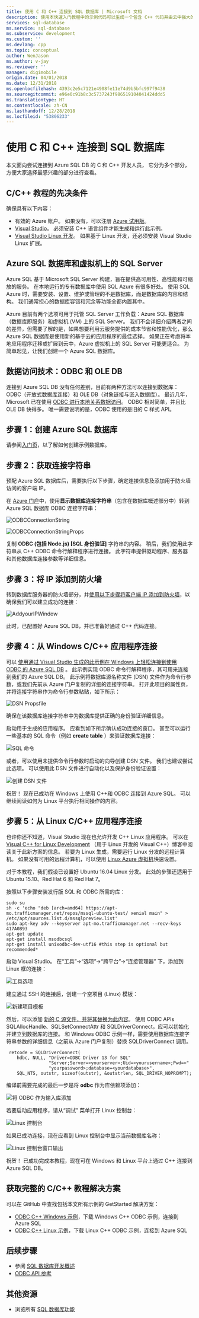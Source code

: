 ```yaml
---
title: 使用 C 和 C++ 连接到 SQL 数据库 | Microsoft 文档
description: 使用本快速入门教程中的示例代码可以生成一个包含 C++ 代码并由云中强大的 Azure SQL 数据库关系数据库支持的现代应用程序。
services: sql-database
ms.service: sql-database
ms.subservice: development
ms.custom: ''
ms.devlang: cpp
ms.topic: conceptual
author: WenJason
ms.author: v-jay
ms.reviewer: ''
manager: digimobile
origin.date: 04/01/2018
ms.date: 12/31/2018
ms.openlocfilehash: 4393c2e5c7121e4908fe11e74d9b5bfc997f9438
ms.sourcegitcommit: e96e0c91b8c3c5737243f986519104041424ddd5
ms.translationtype: HT
ms.contentlocale: zh-CN
ms.lasthandoff: 12/28/2018
ms.locfileid: "53806233"
---
```

# <a name="connect-to-sql-database-using-c-and-c"></a>使用 C 和 C++ 连接到 SQL 数据库
本文面向尝试连接到 Azure SQL DB 的 C 和 C++ 开发人员， 它分为多个部分，方便大家选择最感兴趣的部分进行查看。

## <a name="prerequisites-for-the-cc-tutorial"></a>C/C++ 教程的先决条件
确保具有以下内容：

* 有效的 Azure 帐户。 如果没有，可以注册 [Azure 试用版](https://www.azure.cn/pricing/1rmb-trial/)。
* [Visual Studio](https://www.visualstudio.com/downloads/)。 必须安装 C++ 语言组件才能生成和运行此示例。
* [Visual Studio Linux 开发](https://visualstudiogallery.msdn.microsoft.com/725025cf-7067-45c2-8d01-1e0fd359ae6e)。 如果基于 Linux 开发，还必须安装 Visual Studio Linux 扩展。

## <a id="AzureSQL"></a>Azure SQL 数据库和虚拟机上的 SQL Server
Azure SQL 基于 Microsoft SQL Server 构建，旨在提供高可用性、高性能和可缩放的服务。 在本地运行的专有数据库中使用 SQL Azure 有很多好处。 使用 SQL Azure 时，需要安装、设置、维护或管理的不是数据库，而是数据库的内容和结构。 我们通常担心的数据库容错和冗余等功能全都内置其中。 

Azure 目前有两个选项可用于托管 SQL Server 工作负载：Azure SQL 数据库（数据库即服务）和虚拟机 (VM) 上的 SQL Server。 我们不会详细介绍两者之间的差异，但需要了解的是，如果想要利用云服务提供的成本节省和性能优化，那么 Azure SQL 数据库是使用新的基于云的应用程序的最佳选择。 如果正在考虑将本地应用程序迁移或扩展到云中，Azure 虚拟机上的 SQL Server 可能更适合。 为简单起见，让我们创建一个 Azure SQL 数据库。

## <a id="ODBC"></a>数据访问技术：ODBC 和 OLE DB
连接到 Azure SQL DB 没有任何差别，目前有两种方法可以连接到数据库：ODBC（开放式数据库连接）和 OLE DB（对象链接与嵌入数据库）。 最近几年，Microsoft 已在使用 [ODBC 进行本地关系数据访问](https://blogs.msdn.microsoft.com/sqlnativeclient/2011/08/29/microsoft-is-aligning-with-odbc-for-native-relational-data-access/)。 ODBC 相对简单，并且比 OLE DB 快得多。 唯一需要说明的是，ODBC 使用的是旧的 C 样式 API。

## <a id="Create"></a>步骤 1：创建 Azure SQL 数据库
请参阅[入门页](sql-database-get-started-portal.md)，以了解如何创建示例数据库。

## <a id="ConnectionString"></a>步骤 2：获取连接字符串
预配 Azure SQL 数据库后，需要执行以下步骤，确定连接信息及添加用于防火墙访问的客户端 IP。

在 [Azure 门户](https://portal.azure.cn/)中，使用**显示数据库连接字符串**（包含在数据库概述部分中）转到 Azure SQL 数据库 ODBC 连接字符串： 

![ODBCConnectionString](./media/sql-database-develop-cplusplus-simple/azureportal.png)

![ODBCConnectionStringProps](./media/sql-database-develop-cplusplus-simple/dbconnection.png)

复制 **ODBC (包括 Node.js) [SQL 身份验证]** 字符串的内容。 稍后，我们使用此字符串从 C++ ODBC 命令行解释程序进行连接。 此字符串提供驱动程序、服务器和其他数据库连接参数等详细信息。

## <a id="Firewall"></a>步骤 3：将 IP 添加到防火墙
转到数据库服务器的防火墙部分，并[使用以下步骤将客户端 IP 添加到防火墙](sql-database-configure-firewall-settings.md)，以确保我们可以建立成功的连接：

![AddyourIPWindow](./media/sql-database-develop-cplusplus-simple/ip.png)

此时，已配置好 Azure SQL DB，并已准备好通过 C++ 代码连接。

## <a id="Windows"></a>步骤 4：从 Windows C/C++ 应用程序连接
可以 [使用通过 Visual Studio 生成的此示例在 Windows 上轻松连接到使用 ODBC 的 Azure SQL DB](https://github.com/Microsoft/VCSamples/tree/master/VC2015Samples/ODBC%20database%20sample%20%28windows%29) 。 此示例实现 ODBC 命令行解释程序，其可用来连接到我们的 Azure SQL DB。 此示例将数据库源名称文件 (DSN) 文件作为命令行参数，或我们先前从 Azure 门户复制的详细的连接字符串。 打开此项目的属性页，并将连接字符串作为命令行参数粘贴，如下所示：

![DSN Propsfile](./media/sql-database-develop-cplusplus-simple/props.png)

确保在该数据库连接字符串中为数据库提供正确的身份验证详细信息。

启动用于生成的应用程序。 应看到如下所示确认成功连接的窗口。 甚至可以运行一些基本的 SQL 命令（例如 **create table** ）来验证数据库连接：

![SQL 命令](./media/sql-database-develop-cplusplus-simple/sqlcommands.png)

或者，可以使用未提供命令行参数时启动的向导创建 DSN 文件。 我们也建议尝试此选项。 可以使用此 DSN 文件进行自动化以及保护身份验证设置：

![创建 DSN 文件](./media/sql-database-develop-cplusplus-simple/datasource.png)

祝贺！ 现在已成功在 Windows 上使用 C++和 ODBC 连接到 Azure SQL。 可以继续阅读如何为 Linux 平台执行相同操作的内容。

## <a id="Linux"></a>步骤 5：从 Linux C/C++ 应用程序连接
也许你还不知道，Visual Studio 现在也允许开发 C++ Linux 应用程序。 可以在 [Visual C++ for Linux Development](https://blogs.msdn.microsoft.com/vcblog/2016/03/30/visual-c-for-linux-development/) （用于 Linux 开发的 Visual C++）博客中阅读关于此新方案的信息。 若要为 Linux 生成，需要运行 Linux 分发的远程计算机。 如果没有可用的远程计算机，可以使用 [Linux Azure 虚拟机](../virtual-machines/linux/quick-create-cli.md)快速设置。 

对于本教程，我们假设已设置好 Ubuntu 16.04 Linux 分发。 此处的步骤还适用于 Ubuntu 15.10、Red Hat 6 和 Red Hat 7。

按照以下步骤安装发行版 SQL 和 ODBC 所需的库：

    sudo su
    sh -c 'echo "deb [arch=amd64] https://apt-mo.trafficmanager.net/repos/mssql-ubuntu-test/ xenial main" > /etc/apt/sources.list.d/mssqlpreview.list'
    sudo apt-key adv --keyserver apt-mo.trafficmanager.net --recv-keys 417A0893
    apt-get update
    apt-get install msodbcsql
    apt-get install unixodbc-dev-utf16 #this step is optional but recommended*

启动 Visual Studio。 在“工具”->“选项”->“跨平台”->“连接管理器” 下，添加到 Linux 框的连接：

![工具选项](./media/sql-database-develop-cplusplus-simple/tools.png)

建立通过 SSH 的连接后，创建一个空项目 (Linux) 模板：

![新建项目模板](./media/sql-database-develop-cplusplus-simple/template.png)

然后，可以添加 [ 新的 C 源文件，并将其替换为此内容](https://github.com/Microsoft/VCSamples/blob/master/VC2015Samples/ODBC%20database%20sample%20%28linux%29/odbcconnector/odbcconnector.c)。 使用 ODBC APIs SQLAllocHandle、SQLSetConnectAttr 和 SQLDriverConnect，应可以初始化并建立到数据库的连接。
和 Windows ODBC 示例一样，需要使用数据库连接字符串参数的详细信息（之前从 Azure 门户复制）替换 SQLDriverConnect 调用。

     retcode = SQLDriverConnect(
        hdbc, NULL, "Driver=ODBC Driver 13 for SQL"
                    "Server;Server=<yourserver>;Uid=<yourusername>;Pwd=<"
                    "yourpassword>;database=<yourdatabase>",
        SQL_NTS, outstr, sizeof(outstr), &outstrlen, SQL_DRIVER_NOPROMPT);

编译前需要完成的最后一步是将 **odbc** 作为库依赖项添加：

![将 ODBC 作为输入库添加](./media/sql-database-develop-cplusplus-simple/lib.png)

若要启动应用程序，请从“调试”  菜单打开 Linux 控制台：

![Linux 控制台](./media/sql-database-develop-cplusplus-simple/linuxconsole.png)

如果已成功连接，现在应看到 Linux 控制台中显示当前数据库名称：

![Linux 控制台窗口输出](./media/sql-database-develop-cplusplus-simple/linuxconsolewindow.png)

祝贺！ 已成功完成本教程，现在可在 Windows 和 Linux 平台上通过 C++ 连接到 Azure SQL DB。

## <a id="GetSolution"></a>获取完整的 C/C++ 教程解决方案
可以在 GitHub 中查找包括本文所有示例的 GetStarted 解决方案：

* [ODBC C++ Windows 示例](https://github.com/Microsoft/VCSamples/tree/master/VC2015Samples/ODBC%20database%20sample%20%28windows%29)，下载 Windows C++ ODBC 示例，连接到 Azure SQL
* [ODBC C++ Linux 示例](https://github.com/Microsoft/VCSamples/tree/master/VC2015Samples/ODBC%20database%20sample%20%28linux%29)，下载 Linux C++ ODBC 示例，连接到 Azure SQL

## <a name="next-steps"></a>后续步骤
* 参阅 [SQL 数据库开发概述](sql-database-develop-overview.md)
* [ODBC API 参考](https://docs.microsoft.com/sql/odbc/reference/syntax/odbc-api-reference/)

## <a name="additional-resources"></a>其他资源
* 浏览所有 [SQL 数据库功能](https://www.azure.cn/home/features/sql-database/)
<!--Update_Description: update metadata-->